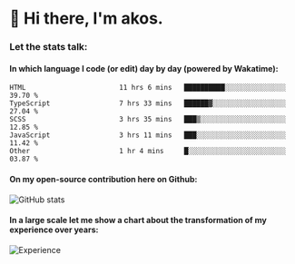 # 👋 Hi there, I'm akos. 


### Let the stats talk:


#### In which language I code (or edit) day by day (powered by Wakatime): 

<!--START_SECTION:waka-->

```text
HTML                       11 hrs 6 mins   ██████████░░░░░░░░░░░░░░░   39.70 %
TypeScript                 7 hrs 33 mins   ██████▓░░░░░░░░░░░░░░░░░░   27.04 %
SCSS                       3 hrs 35 mins   ███▒░░░░░░░░░░░░░░░░░░░░░   12.85 %
JavaScript                 3 hrs 11 mins   ███░░░░░░░░░░░░░░░░░░░░░░   11.42 %
Other                      1 hr 4 mins     █░░░░░░░░░░░░░░░░░░░░░░░░   03.87 %
```

<!--END_SECTION:waka-->

#### On my open-source contribution here on Github:
 
![GitHub stats](https://github-readme-stats.vercel.app/api?username=akosbalasko)

#### In a large scale let me show a chart about the transformation of my experience over years:   

![Experience](https://cr-skills-chart-widget.azurewebsites.net/api/api?username=akosbalasko)
